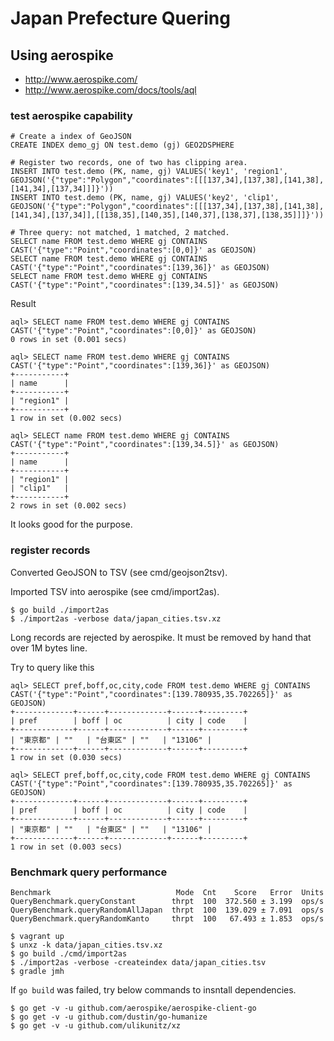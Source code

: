 # Japan Prefecture Quering

## Using aerospike

*   http://www.aerospike.com/
*   http://www.aerospike.com/docs/tools/aql

### test aerospike capability

```
# Create a index of GeoJSON
CREATE INDEX demo_gj ON test.demo (gj) GEO2DSPHERE

# Register two records, one of two has clipping area.
INSERT INTO test.demo (PK, name, gj) VALUES('key1', 'region1', GEOJSON('{"type":"Polygon","coordinates":[[[137,34],[137,38],[141,38],[141,34],[137,34]]]}'))
INSERT INTO test.demo (PK, name, gj) VALUES('key2', 'clip1', GEOJSON('{"type":"Polygon","coordinates":[[[137,34],[137,38],[141,38],[141,34],[137,34]],[[138,35],[140,35],[140,37],[138,37],[138,35]]]}'))

# Three query: not matched, 1 matched, 2 matched.
SELECT name FROM test.demo WHERE gj CONTAINS CAST('{"type":"Point","coordinates":[0,0]}' as GEOJSON)
SELECT name FROM test.demo WHERE gj CONTAINS CAST('{"type":"Point","coordinates":[139,36]}' as GEOJSON)
SELECT name FROM test.demo WHERE gj CONTAINS CAST('{"type":"Point","coordinates":[139,34.5]}' as GEOJSON)
```

Result

```
aql> SELECT name FROM test.demo WHERE gj CONTAINS CAST('{"type":"Point","coordinates":[0,0]}' as GEOJSON)
0 rows in set (0.001 secs)

aql> SELECT name FROM test.demo WHERE gj CONTAINS CAST('{"type":"Point","coordinates":[139,36]}' as GEOJSON)
+-----------+
| name      |
+-----------+
| "region1" |
+-----------+
1 row in set (0.002 secs)

aql> SELECT name FROM test.demo WHERE gj CONTAINS CAST('{"type":"Point","coordinates":[139,34.5]}' as GEOJSON)
+-----------+
| name      |
+-----------+
| "region1" |
| "clip1"   |
+-----------+
2 rows in set (0.002 secs)
```

It looks good for the purpose.

### register records

Converted GeoJSON to TSV (see cmd/geojson2tsv).

Imported TSV into aerospike (see cmd/import2as).

    $ go build ./import2as
    $ ./import2as -verbose data/japan_cities.tsv.xz

Long records are rejected by aerospike.
It must be removed by hand that over 1M bytes line.

Try to query like this

```
aql> SELECT pref,boff,oc,city,code FROM test.demo WHERE gj CONTAINS CAST('{"type":"Point","coordinates":[139.780935,35.702265]}' as GEOJSON)
+-------------+------+-------------+------+---------+
| pref        | boff | oc          | city | code    |
+-------------+------+-------------+------+---------+
| "東京都" | ""   | "台東区" | ""   | "13106" |
+-------------+------+-------------+------+---------+
1 row in set (0.030 secs)

aql> SELECT pref,boff,oc,city,code FROM test.demo WHERE gj CONTAINS CAST('{"type":"Point","coordinates":[139.780935,35.702265]}' as GEOJSON)
+-------------+------+-------------+------+---------+
| pref        | boff | oc          | city | code    |
+-------------+------+-------------+------+---------+
| "東京都" | ""   | "台東区" | ""   | "13106" |
+-------------+------+-------------+------+---------+
1 row in set (0.003 secs)
```

### Benchmark query performance

```
Benchmark                            Mode  Cnt    Score   Error  Units
QueryBenchmark.queryConstant        thrpt  100  372.560 ± 3.199  ops/s
QueryBenchmark.queryRandomAllJapan  thrpt  100  139.029 ± 7.091  ops/s
QueryBenchmark.queryRandomKanto     thrpt  100   67.493 ± 1.853  ops/s
```

```
$ vagrant up
$ unxz -k data/japan_cities.tsv.xz
$ go build ./cmd/import2as
$ ./import2as -verbose -createindex data/japan_cities.tsv
$ gradle jmh
```

If `go build` was failed, try below commands to insntall dependencies.

```
$ go get -v -u github.com/aerospike/aerospike-client-go
$ go get -v -u github.com/dustin/go-humanize
$ go get -v -u github.com/ulikunitz/xz
```
